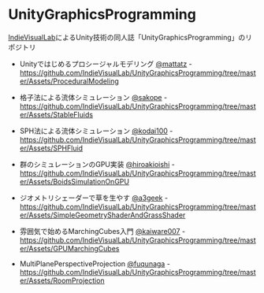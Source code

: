 UnityGraphicsProgramming
=====================

[IndieVisualLab](https://IndieVisualLab.github.io)によるUnity技術の同人誌「UnityGraphicsProgramming」のリポジトリ

- Unityではじめるプロシージャルモデリング [@mattatz](https://github.com/mattatz) - https://github.com/IndieVisualLab/UnityGraphicsProgramming/tree/master/Assets/ProceduralModeling

- 格子法による流体シミュレーション [@sakope](https://github.com/sakope) - https://github.com/IndieVisualLab/UnityGraphicsProgramming/tree/master/Assets/StableFluids

- SPH法による流体シミュレーション [@kodai100](https://github.com/kodai100) - https://github.com/IndieVisualLab/UnityGraphicsProgramming/tree/master/Assets/SPHFluid

- 群のシミュレーションのGPU実装 [@hiroakioishi](https://github.com/hiroakioishi) - https://github.com/IndieVisualLab/UnityGraphicsProgramming/tree/master/Assets/BoidsSimulationOnGPU

- ジオメトリシェーダーで草を生やす [@a3geek](https://github.com/a3geek) - https://github.com/IndieVisualLab/UnityGraphicsProgramming/tree/master/Assets/SimpleGeometryShaderAndGrassShader

- 雰囲気で始めるMarchingCubes入門 [@kaiware007](https://github.com/kaiware007) - https://github.com/IndieVisualLab/UnityGraphicsProgramming/tree/master/Assets/GPUMarchingCubes

- MultiPlanePerspectiveProjection [@fuqunaga](https://github.com/fuqunaga) - https://github.com/IndieVisualLab/UnityGraphicsProgramming/tree/master/Assets/RoomProjection

